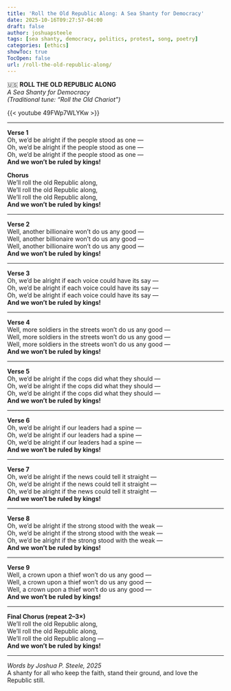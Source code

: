 ```yaml
---
title: 'Roll the Old Republic Along: A Sea Shanty for Democracy'
date: 2025-10-16T09:27:57-04:00
draft: false
author: joshuapsteele
tags: [sea shanty, democracy, politics, protest, song, poetry]
categories: [ethics]
showToc: true
TocOpen: false
url: /roll-the-old-republic-along/
---
```

🇺🇸 **ROLL THE OLD REPUBLIC ALONG**  
*A Sea Shanty for Democracy*  
*(Traditional tune: “Roll the Old Chariot”)*

{{< youtube 49FWp7WLYKw >}}

---

**Verse 1**  
Oh, we’d be alright if the people stood as one —  
Oh, we’d be alright if the people stood as one —  
Oh, we’d be alright if the people stood as one —  
**And we won’t be ruled by kings!**  
  
**Chorus**  
We’ll roll the old Republic along,  
We’ll roll the old Republic along,  
We’ll roll the old Republic along,  
**And we won’t be ruled by kings!**  
  
---  
  
**Verse 2**  
Well, another billionaire won’t do us any good —  
Well, another billionaire won’t do us any good —  
Well, another billionaire won’t do us any good —  
**And we won’t be ruled by kings!**  
  
---  
  
**Verse 3**  
Oh, we’d be alright if each voice could have its say —  
Oh, we’d be alright if each voice could have its say —  
Oh, we’d be alright if each voice could have its say —  
**And we won’t be ruled by kings!**  
  
---  
  
**Verse 4**  
Well, more soldiers in the streets won’t do us any good —  
Well, more soldiers in the streets won’t do us any good —  
Well, more soldiers in the streets won’t do us any good —  
**And we won’t be ruled by kings!**  
  
---  
  
**Verse 5**  
Oh, we’d be alright if the cops did what they should —  
Oh, we’d be alright if the cops did what they should —  
Oh, we’d be alright if the cops did what they should —  
**And we won’t be ruled by kings!**  
  
---  
  
**Verse 6**  
Oh, we’d be alright if our leaders had a spine —  
Oh, we’d be alright if our leaders had a spine —  
Oh, we’d be alright if our leaders had a spine —  
**And we won’t be ruled by kings!**  
  
---  
  
**Verse 7**  
Oh, we’d be alright if the news could tell it straight —  
Oh, we’d be alright if the news could tell it straight —  
Oh, we’d be alright if the news could tell it straight —  
**And we won’t be ruled by kings!**  
  
---  
  
**Verse 8**  
Oh, we’d be alright if the strong stood with the weak —  
Oh, we’d be alright if the strong stood with the weak —  
Oh, we’d be alright if the strong stood with the weak —  
**And we won’t be ruled by kings!**  
  
---  
  
**Verse 9**  
Well, a crown upon a thief won’t do us any good —  
Well, a crown upon a thief won’t do us any good —  
Well, a crown upon a thief won’t do us any good —  
**And we won’t be ruled by kings!**  
  
---  
  
**Final Chorus (repeat 2–3×)**  
We’ll roll the old Republic along,  
We’ll roll the old Republic along,  
We’ll roll the old Republic along —  
**And we won’t be ruled by kings!**  
  
---  
*Words by Joshua P. Steele, 2025*  
A shanty for all who keep the faith, stand their ground, and love the Republic still.  
